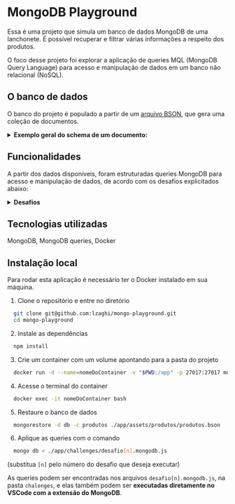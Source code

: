 # MongoDB Playground

Essa é uma projeto que simula um banco de dados MongoDB de uma lanchonete. É possível recuperar e filtrar várias informações a respeito dos produtos.

O foco desse projeto foi explorar a aplicação de queries MQL (MongoDB Query Language) para acesso e manipulação de dados em um banco não relacional (NoSQL).

## O banco de dados

O banco do projeto é populado a partir de um [arquivo BSON](assets/produtos/produtos.bson), que gera uma coleção de documentos.

<details><summary><strong>Exemplo geral do schema de um documento:</strong></summary></br>

```json
{
    "_id": {
      "$oid": "5f280af11532b7276329ba47"
    },
    "nome": "Big Mac",
    "ingredientes": [
      "hamburguer",
      "alface",
      "queijo",
      "molho especial",
      "cebola",
      "picles",
      "pão com gergelim"
    ],
    "tags": [
      "bovino",
      "pão"
    ],
    "valoresNutricionais": [
      {
        "tipo": "calorias",
        "quantidade": 502,
        "unidadeMedida": "kcal",
        "percentual": 25
      },
      {
        "tipo": "carboidratos",
        "quantidade": 45,
        "unidadeMedida": "gramas",
        "percentual": 15
      },
      {
        "tipo": "sódio",
        "quantidade": 1047,
        "unidadeMedida": "miligramas",
        "percentual": 44
      },
      {
        "tipo": "proteínas",
        "quantidade": 27,
        "unidadeMedida": "gramas",
        "percentual": 36
      },
      {
        "tipo": "lipídios",
        "quantidade": 25,
        "unidadeMedida": "gramas",
        "percentual": 45
      }
    ],
    "descricao": "Não existe nada igual\nDois hambúrgures, alface, queijo, molho especial, cebola e picles num pão com gergelim",
    "curtidas": 145,
    "vendidos": 137
  }
```

</details>


## Funcionalidades

A partir dos dados disponíveis, foram estruturadas queries MongoDB para acesso e manipulação de dados, de acordo com os desafios explicitados abaixo:

<details>
<summary><strong>Desafios</strong>
</summary></br>

1. Retorne a quantidade de documentos inseridos na coleção produtos
2. Ordene a coleção produtos pela quantidade de lanches vendidos em ordem crescente, mostrando apenas o nome e a quantidade de lanches vendidos
3. Retorne o lanche mais vendido, mostrando apenas o nome e a quantidade do lanche mais vendido
4. Retorne os lanches que tiveram vendas maiores que 50 e menores que 100, mostrando apenas o nome e a quantidade de lanches vendidos em ordem crescente
5. Retorne o nome, as curtidas e vendidos dos lanches que tiveram quantidade de curtidas igual a 36 ou tenham a quantidade de vendas igual a 85
6. Retorne o nome e as curtidas dos lanches que tiveram curtidas maiores que 10 e menores que 100
7. Retorne o nome e vendidos dos lanches que tenham sido vendidos com uma quantidade diferente de 50 e em que o campo tags não exista
8. Delete os lanches com menos de 50 curtidas e retorne o nome dos lanches que restaram no banco
9. Retorne o nome de todos os lanches que possuam calorias abaixo de 500
10. Retorne o nome de todos os lanches que tenham o percentual de proteínas maior ou igual a 30 e menor ou igual a 40
11. Retorne o nome do produto, a quantidade de curtidas e quantos itens foram vendidos dos produtos que não sejam iguais a Big Mac e McChicken
12. Adicione ketchup aos ingredientes para todos os sanduíches menos o McChicken, garantindo que não haja duplicidade nos ingredientes
13. Inclua o campo criadoPor em todos os documentos, colocando Ronald McDonald no valor desse campo
14. Crie uma query que retorne todos os lanches que possuem picles em seus ingredientes e mostre apenas os 3 primeiros itens contidos no array valoresNutricionais
15. Adicione o campo avaliacao em todos os documentos da coleção e efetue alterações nesse campo
16. Adicione o campo ultimaModificacao com a data corrente somente no sanduíche Big Mac
17. Retorne a quantidade total de produtos em uma nova coleção chamada resumoProdutos
18. Inclua bacon no final da lista de ingredientes dos sanduíches Big Mac e Quarteirão com Queijo
19. Remova o item cebola de todos os sanduíches
20. Remova o primeiro ingrediente do sanduíche Quarteirão com Queijo
21. Remova o último ingrediente do sanduíche Cheddar McMelt
22. Adicione a quantidade de vendas dos sanduíches por dia da semana
23. Insira os valores combo e tasty no array tags de todos os sanduíches e aproveite para deixar os valores em ordem alfabética ascendente (A a Z)
24. Ordene em todos os documentos os valores do array valoresNutricionais pelo campo percentual de forma decrescente
25. Adicione o valor muito sódio ao final do array tags nos produtos em que o percentual de sódio seja maior ou igual a 40
26. Adicione o valor contém sódio ao final do array tags nos produtos em que o percentual de sódio seja maior do que 20 e menor do que 40
27. Conte quantos produtos contém Mc no nome, sem considerar letras maiúsculas ou minúsculas
28. Conte quantos produtos têm 4 ingredientes
29. Renomeie o campo descricao para descricaoSite em todos os documentos
30. Remova o campo curtidas do item Big Mac
31. Retorne o nome dos sanduíches em que o número de curtidas é maior que o número de sanduíches vendidos
32. Retorne o nome e a quantidade de vendas (vendidos) dos sanduíches em que o número de vendas é múltiplo de 5

</details>

## Tecnologias utilizadas

MongoDB, MongoDB queries, Docker


## Instalação local

Para rodar esta aplicação é necessário ter o Docker instalado em sua máquina.

1. Clone o repositório e entre no diretório
```bash
  git clone git@github.com:lzaghi/mongo-playground.git
  cd mongo-playground
```

2. Instale as dependências 
```bash
  npm install
```
3. Crie um container com um volume apontando para a pasta do projeto
```bash
  docker run -d --name=nomeDoContainer -v "$PWD:/app" -p 27017:27017 mongo:5.0
```

4. Acesse o terminal do container
```bash
  docker exec -it nomeDoContainer bash
```

5. Restaure o banco de dados
```bash
  mongorestore -d db -c produtos ./app/assets/produtos/produtos.bson
```

6. Aplique as queries com o comando
```bash
  mongo db < ./app/challenges/desafio[n].mongodb.js
```
(substitua ```[n]``` pelo número do desafio que deseja executar)

As queries podem ser encontradas nos arquivos ```desafio[n].mongodb.js```, na pasta ```chalenges```, e elas também podem ser <strong> executadas diretamente no VSCode com a extensão do MongoDB</strong>.


